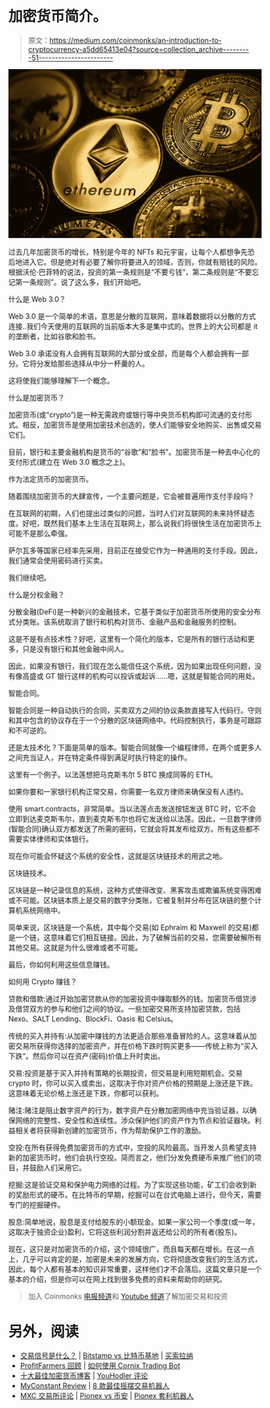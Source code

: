 # 加密货币简介。

> 原文：<https://medium.com/coinmonks/an-introduction-to-cryptocurrency-a5dd65413e04?source=collection_archive---------51----------------------->

![](img/2e3effd7119b9150d62493d0b494bb34.png)

过去几年加密货币的增长，特别是今年的 NFTs 和元宇宙，让每个人都想争先恐后地进入它。但是绝对有必要了解你将要进入的领域，否则，你就有赔钱的风险。根据沃伦·巴菲特的说法，投资的第一条规则是“不要亏钱”，第二条规则是“不要忘记第一条规则”。说了这么多，我们开始吧。

什么是 Web 3.0？

Web 3.0 是一个简单的术语，意思是分散的互联网，意味着数据将以分散的方式连接..我们今天使用的互联网的当前版本大多是集中式的。世界上的大公司都是 it 的垄断者，比如谷歌和脸书。

Web 3.0 承诺没有人会拥有互联网的大部分或全部，而是每个人都会拥有一部分。它将分发给那些选择从中分一杯羹的人。

这将使我们能够理解下一个概念。

什么是加密货币？

加密货币(或“crypto”)是一种无需政府或银行等中央货币机构即可流通的支付形式。相反，加密货币是使用加密技术创造的，使人们能够安全地购买、出售或交易它们。

目前，银行和主要金融机构是货币的“谷歌”和“脸书”。加密货币是一种去中心化的支付形式(建立在 Web 3.0 概念之上)。

作为法定货币的加密货币。

随着围绕加密货币的大肆宣传，一个主要问题是，它会被普遍用作支付手段吗？

在互联网的初期，人们也提出过类似的问题，当时人们对互联网的未来持怀疑态度。好吧，既然我们基本上生活在互联网上，那么说我们将很快生活在加密货币上可能不是那么牵强。

萨尔瓦多等国家已经率先采用，目前正在接受它作为一种通用的支付手段。因此，我们通常会使用密码进行买卖。

我们继续吧。

什么是分权金融？

分散金融(DeFi)是一种新兴的金融技术，它基于类似于加密货币所使用的安全分布式分类账。该系统取消了银行和机构对货币、金融产品和金融服务的控制。

这是不是有点技术性？好吧，这里有一个简化的版本，它是所有的银行活动和更多，只是没有银行和其他金融中间人。

因此，如果没有银行，我们现在怎么能信任这个系统，因为如果出现任何问题，没有像高盛或 GT 银行这样的机构可以投诉或起诉……嗯，这就是智能合同的用处。

智能合同。

智能合同是一种自动执行的合同，买卖双方之间的协议条款直接写入代码行。守则和其中包含的协议存在于一个分散的区块链网络中。代码控制执行，事务是可跟踪和不可逆的。

还是太技术化？下面是简单的版本。智能合同就像一个编程律师，在两个或更多人之间充当证人，并在特定条件得到满足时执行特定的操作。

这里有一个例子。以法莲想把马克斯韦尔 5 BTC 换成同等的 ETH。

如果你要和一家银行机构正常交易，你需要一名双方律师来确保没有人违约。

使用 smart.contracts，非常简单。当以法莲点击发送按钮发送 BTC 时，它不会立即到达麦克斯韦尔，直到麦克斯韦尔也将它发送给以法莲。因此，一旦数字律师(智能合同)确认双方都发送了所需的密码，它就会将其发布给双方。所有这些都不需要实体律师和实体银行。

现在你可能会怀疑这个系统的安全性，这就是区块链技术的用武之地。

区块链技术。

区块链是一种记录信息的系统，这种方式使得改变、黑客攻击或欺骗系统变得困难或不可能。区块链本质上是交易的数字分类账，它被复制并分布在区块链的整个计算机系统网络中。

简单来说，区块链是一个系统，其中每个交易(如 Ephraim 和 Maxwell 的交易)都是一个链，这意味着它们相互链接。因此，为了破解当前的交易，您需要破解所有其他交易。这就是为什么很难或者不可能。

最后，你如何利用这些信息赚钱。

如何用 Crypto 赚钱？

贷款和借款:通过开始加密贷款从你的加密投资中赚取额外的钱。加密货币借贷涉及借贷双方的参与和他们之间的协议。一些加密交易所支持加密贷款，包括 Nexo、SALT Lending、BlockFi、Oasis 和 Celsius。

传统的买入并持有:从加密中赚钱的方法更适合那些准备冒险的人。这意味着从加密交易所获得你选择的加密资产，并在价格下跌时购买更多——传统上称为“买入下跌”。然后你可以在资产(密码)价值上升时卖出。

交易:投资是基于买入并持有策略的长期投资，但交易是利用短期机会。交易 crypto 时，你可以买入或卖出，这取决于你对资产价格的预期是上涨还是下跌。这意味着无论价格上涨还是下跌，你都可以获利。

赌注:赌注是阻止数字资产的行为，数字资产在分散加密网络中充当验证器，以确保网络的完整性、安全性和连续性。涉众保护他们的资产作为节点和验证器块。利益相关者将获得新创建的加密货币，作为帮助保护工作的激励。

空投:在所有获得免费加密货币的方式中，空投的风险最高。当开发人员希望支持新的加密货币时，他们会执行空投。简而言之，他们分发免费硬币来推广他们的项目，并鼓励人们采用它。

挖掘:这是验证交易和保护电力网络的过程。为了实现这些功能，矿工们会收到新的奖励形式的硬币。在比特币的早期，挖掘可以在台式电脑上进行，但今天，需要专门的挖掘硬件。

股息:简单地说，股息是支付给股东的小额现金。如果一家公司一个季度(或一年，这取决于独资企业)盈利，它将这些利润分割并返还给公司的所有者(股东)。

现在，这只是对加密货币的介绍，这个领域很广，而且每天都在增长。在这一点上，几乎可以肯定的是，加密是未来的发展方向，它将彻底改变我们的生活方式，因此，每个人都有基本的知识非常重要，这样他们才不会落后。这篇文章只是一个基本的介绍，但是你可以在网上找到很多免费的资料来帮助你的研究。

> 加入 Coinmonks [电报频道](https://t.me/coincodecap)和 [Youtube 频道](https://www.youtube.com/c/coinmonks/videos)了解加密交易和投资

# 另外，阅读

*   [交易信号是什么？](https://coincodecap.com/trading-signal) | [Bitstamp vs 比特币基地](https://coincodecap.com/bitstamp-coinbase) | [买索拉纳](https://coincodecap.com/buy-solana)
*   [ProfitFarmers 回顾](https://coincodecap.com/profitfarmers-review) | [如何使用 Cornix Trading Bot](https://coincodecap.com/cornix-trading-bot)
*   [十大最佳加密货币博客](https://coincodecap.com/best-cryptocurrency-blogs) | [YouHodler 评论](https://coincodecap.com/youhodler-review)
*   [MyConstant Review](https://coincodecap.com/myconstant-review) | [8 款最佳摇摆交易机器人](https://coincodecap.com/best-swing-trading-bots)
*   [MXC 交易所评论](/coinmonks/mxc-exchange-review-3af0ec1cba8c) | [Pionex vs 币安](https://coincodecap.com/pionex-vs-binance) | [Pionex 套利机器人](https://coincodecap.com/pionex-arbitrage-bot)